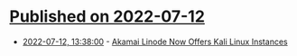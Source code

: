 # [Published on 2022-07-12](index.md)

* [2022-07-12, 13:38:00](https://soylentnews.org/article.pl?sid=22/07/11/1330219&from=rss) - [Akamai Linode Now Offers Kali Linux Instances](https://soylentnews.org/article.pl?sid=22/07/11/1330219&from=rss)
